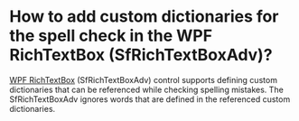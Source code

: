 # How to add custom dictionaries for the spell check in the WPF RichTextBox (SfRichTextBoxAdv)?

[WPF RichTextBox](https://www.syncfusion.com/wpf-ui-controls/richtextbox) (SfRichTextBoxAdv) control supports defining custom dictionaries that can be referenced while checking spelling mistakes. The SfRichTextBoxAdv ignores words that are defined in the referenced custom dictionaries.